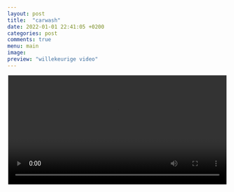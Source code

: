 ```yaml
---
layout: post
title:  "carwash"
date: 2022-01-01 22:41:05 +0200
categories: post
comments: true
menu: main
image: 
preview: "willekeurige video"
---
```

<center>
  <video controls preload="true" width="500">
    <source src="/assets/images/fullsize/carwash/VID_141760314_184758_220.mp4" type="video/mp4">
  </video>
</center>

